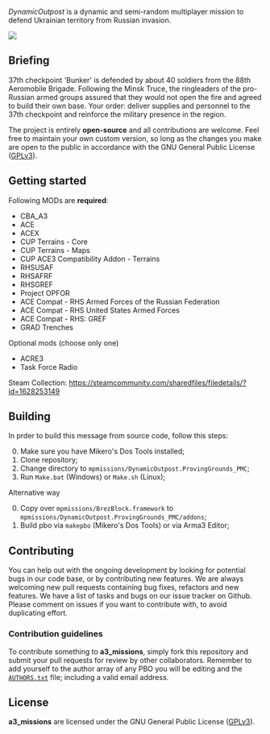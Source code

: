 
*DynamicOutpost* is a dynamic and semi-random multiplayer mission to defend Ukrainian territory from Russian invasion.

![](https://github.com/brezerk/a3_missions/raw/master/mpmissions/DynamicOutpost.ProvingGrounds_PMC/images/outpost_logo.png)

## Briefing

37th checkpoint 'Bunker' is defended by about 40 soldiers from the 88th Aeromobile Brigade. Following the Minsk Truce, the ringleaders of the pro-Russian armed groups assured that they would not open the fire and agreed to build their own base. Your order: deliver supplies and personnel to the 37th checkpoint and reinforce the military presence in the region.

The project is entirely **open-source** and all contributions are welcome. Feel free to maintain your own custom version, so long as the changes you make are open to the public in accordance with the GNU General Public License ([GPLv3](https://github.com/brezerk/a3_missions/blob/master/LICENSE)).

## Getting started

Following MODs are **required**:

* CBA_A3
* ACE
* ACEX
* CUP Terrains - Core
* CUP Terrains - Maps
* CUP ACE3 Compatibility Addon - Terrains
* RHSUSAF
* RHSAFRF
* RHSGREF
* Project OPFOR
* ACE Compat - RHS Armed Forces of the Russian Federation
* ACE Compat - RHS United States Armed Forces
* ACE Compat - RHS: GREF
* GRAD Trenches

Optional mods (choose only one)

* ACRE3
* Task Force Radio

Steam Collection: https://steamcommunity.com/sharedfiles/filedetails/?id=1628253149

## Building

In prder to build this message from source code, follow this steps:

0. Make sure you have Mikero's Dos Tools installed;
1. Clone repository;
2. Change directory to `mpmissions/DynamicOutpost.ProvingGrounds_PMC`;
3. Run `Make.bat` (Windows) or `Make.sh` (Linux);

Alternative way

0. Copy over `mpmissions/BrezBlock.framework` to `mpmissions/DynamicOutpost.ProvingGrounds_PMC/addons`;
1. Build pbo via `makepbo` (Mikero's Dos Tools) or via Arma3 Editor;

## Contributing

You can help out with the ongoing development by looking for potential bugs in our code base, or by contributing new features. We are always welcoming new pull requests containing bug fixes, refactors and new features. We have a list of tasks and bugs on our issue tracker on Github. Please comment on issues if you want to contribute with, to avoid duplicating effort.

### Contribution guidelines

To contribute something to **a3_missions**, simply fork this repository and submit your pull requests for review by other collaborators. Remember to add yourself to the author array of any PBO you will be editing and the [`AUTHORS.txt`](https://github.com/brezerk/a3_missions/blob/master/AUTHORS.txt) file; including a valid email address.

## License

**a3_missions** are licensed under the GNU General Public License ([GPLv3](https://github.com/brezerk/a3_missions/blob/master/LICENSE)).

